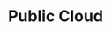 ---
deprecated: true
title: Public Cloud
slug: public-cloud
excerpt: Uživatelské příručky Public Cloud
---